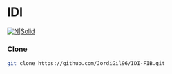 # IDI

[![N|Solid](https://cldup.com/dTxpPi9lDf.thumb.png)](https://nodesource.com/products/nsolid)

### Clone

```sh
git clone https://github.com/JordiGil96/IDI-FIB.git
```

